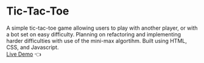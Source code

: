 # Tic-Tac-Toe

A simple tic-tac-toe game allowing users to play with another player, or with a bot set on easy difficulty. Planning on refactoring and implementing harder difficulties with use of the mini-max algortihm. Built using HTML, CSS, and Javascript. 
<br>
[Live Demo](https://moralessa.github.io/Tic-Tac-Toe/)
:point_left:
